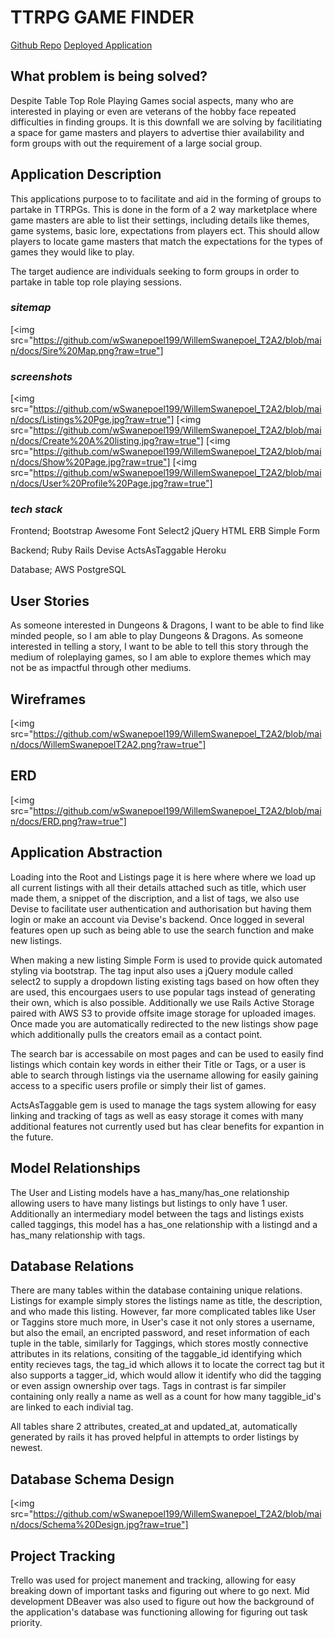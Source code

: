 # **TTRPG GAME FINDER**

[Github Repo](https://github.com/wSwanepoel199/WillemSwanepoel_T2A2)
[Deployed Application](https://willemswanepoelt2a2.herokuapp.com/)

## **What problem is being solved?**

Despite Table Top Role Playing Games social aspects, many who are interested in playing or even are veterans of the hobby face repeated difficulties in finding groups. It is this downfall we are solving by facilitiating a space for game masters and players to advertise thier availability and form groups with out the requirement of a large social group.

## **Application Description**

This applications purpose to to facilitate and aid in the forming of groups to partake in TTRPGs. This is done in the form of a 2 way marketplace where game masters are able to list their settings, including details like themes, game systems, basic lore, expectations from players ect. This should allow players to locate game masters that match the expectations for the types of games they would like to play.

The target audience are individuals seeking to form groups in order to partake in table top role playing sessions.

### *sitemap*

[<img src="https://github.com/wSwanepoel199/WillemSwanepoel_T2A2/blob/main/docs/Sire%20Map.png?raw=true"]

### *screenshots*

[<img src="https://github.com/wSwanepoel199/WillemSwanepoel_T2A2/blob/main/docs/Listings%20Pge.jpg?raw=true"]
[<img src="https://github.com/wSwanepoel199/WillemSwanepoel_T2A2/blob/main/docs/Create%20A%20listing.jpg?raw=true"]
[<img src="https://github.com/wSwanepoel199/WillemSwanepoel_T2A2/blob/main/docs/Show%20Page.jpg?raw=true"]
[<img src="https://github.com/wSwanepoel199/WillemSwanepoel_T2A2/blob/main/docs/User%20Profile%20Page.jpg?raw=true"]

### *tech stack*

Frontend;
Bootstrap
Awesome Font
Select2
jQuery
HTML
ERB
Simple Form

Backend;
Ruby
Rails
Devise
ActsAsTaggable
Heroku

Database;
AWS
PostgreSQL

## **User Stories**

As someone interested in Dungeons & Dragons, I want to be able to find like minded people, so I am able to play Dungeons & Dragons.
As someone interested in telling a story, I want to be able to tell this story through the medium of roleplaying games, so I am able to explore themes which may not be as impactful through other mediums.

## **Wireframes**

[<img src="https://github.com/wSwanepoel199/WillemSwanepoel_T2A2/blob/main/docs/WillemSwanepoelT2A2.png?raw=true"]

## **ERD**

[<img src="https://github.com/wSwanepoel199/WillemSwanepoel_T2A2/blob/main/docs/ERD.png?raw=true"]

## **Application Abstraction**

Loading into the Root and Listings page it is here where where we load up all current listings with all their details attached such as title, which user made them, a snippet of the discription, and a list of tags, we also use Devise to facilitate user authentication and authorisation but having them login or make an account via Devise's backend. Once logged in several features open up such as being able to use the search function and make new listings.

When making a new listing Simple Form is used to provide quick automated styling via bootstrap. The tag input also uses a jQuery module called select2 to supply a dropdown listing existing tags based on how often they are used, this encourgaes users to use popular tags instead of generating their own, which is also possible. Additionally we use Rails Active Storage paired with AWS S3 to provide offsite image storage for uploaded images. Once made you are automatically redirected to the new listings show page which additionally pulls the creators email as a contact point.

The search bar is accessabile on most pages and can be used to easily find listings which contain key words in either their Title or Tags, or a user is able to search through listings via the username allowing for easily gaining access to a specific users profile or simply their list of games.

ActsAsTaggable gem is used to manage the tags system allowing for easy linking and tracking of tags as well as easy storage it comes with many additional features not currently used but has clear benefits for expantion in the future.

## **Model Relationships**

The User and Listing models have a has_many/has_one relationship allowing users to have many listings but listings to only have 1 user. Additionally an intermediary model between the tags and listings exists called taggings, this model has a has_one relationship with a listingd and a has_many relationship with tags.

## **Database Relations**

There are many tables within the database containing unique relations. Listings for example simply stores the listings name as title, the description, and who made this listing. However, far more complicated tables like User or Taggins store much more, in User's case it not only stores a username, but also the email, an encripted password, and reset information of each tuple in the table, similarly for Taggings, which stores mostly connective attributes in its relations, consiting of the taggable_id identifying which entity recieves tags, the tag_id which allows it to locate the correct tag but it also supports a tagger_id, which would allow it identify who did the tagging or even assign ownership over tags. Tags in contrast is far simpiler containing only really a name as well as a count for how many taggible_id's are linked to each indivial tag.

All tables share 2 attributes, created_at and updated_at, automatically generated by rails it has proved helpful in attempts to order listings by newest.

## **Database Schema Design**

[<img src="https://github.com/wSwanepoel199/WillemSwanepoel_T2A2/blob/main/docs/Schema%20Design.jpg?raw=true"]

## **Project Tracking**

Trello was used for project manement and tracking, allowing for easy breaking down of important tasks and figuring out where to go next. Mid development DBeaver was also used to figure out how the background of the application's database was functioning allowing for figuring out task priority.
